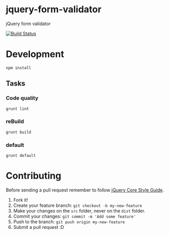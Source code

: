 # jquery-form-validator
jQuery form validator

[![Build Status](https://travis-ci.org/PythonicNinja/jquery-form-validator.svg?branch=master)](https://travis-ci.org/PythonicNinja/jquery-form-validator)

# Development

`npm install`

## Tasks
### Code quality
`grunt lint`
### reBuild
`grunt build`
### default
`grunt default`


# Contributing

Before sending a pull request remember to follow [jQuery Core Style Guide](http://contribute.jquery.org/style-guide/js/).

1. Fork it!
2. Create your feature branch: `git checkout -b my-new-feature`
3. Make your changes on the `src` folder, never on the `dist` folder.
4. Commit your changes: `git commit -m 'Add some feature'`
5. Push to the branch: `git push origin my-new-feature`
6. Submit a pull request :D
